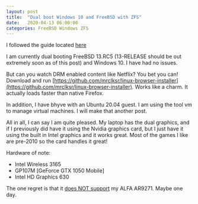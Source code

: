 ```yaml
---
layout: post
title:  "Dual boot Windows 10 and FreeBSD with ZFS"
date:   2020-04-13 06:00:00
categories: FreeBSD Windows ZFS
---
```


I followed the guide located [here](https://forums.freebsd.org/threads/uefi-gpt-dual-boot-how-to-install-freebsd-with-zfs-alongside-another-os-sharing-the-same-disk.75734/#post-493993)

I am currently dual booting FreeBSD 13.RC5 (13-RELEASE should be out extremely soon as of this post) and Windows 10. I have had no issues.

But can you watch DRM enabled content like Netflix? You bet you can! Download and run [https://github.com/mrclksr/linux-browser-installer](https://github.com/mrclksr/linux-browser-installer). Works like a charm. It actually loads faster than native Firefox. 

In addition, I have bhyve with an Ubuntu 20.04 guest. I am using the tool vm to manage virtual machines. I will make that another post.

All in all, I can say I am quite pleased. My laptop has the dual graphics, and if I previously did have it using the Nvidia graphics card, but I just have it using the built in Intel graphics and it works great. Most of the games I like are pre-2010 so the card handles it great!

Hardware of note:

* Intel Wireless 3165
* GP107M [GeForce GTX 1050 Mobile]
* Intel HD Graphics 630

The one regret is that it [does NOT support](https://wiki.freebsd.org/dev/ath(4)) my ALFA AR9271. Maybe one day. 